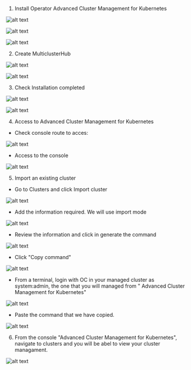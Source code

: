 1. Install Operator Advanced Cluster Management for Kubernetes


![alt text](https://github.com/vass-engineering/Demo-Openshif-multicluster/blob/master/DocsImages/1InstallOperatorAdClusterManagement.png)


![alt text](https://github.com/vass-engineering/Demo-Openshif-multicluster/blob/master/DocsImages/2InstallOperatorAdClusterManagement.png)


![alt text](https://github.com/vass-engineering/Demo-Openshif-multicluster/blob/master/DocsImages/3InstallOperatorAdClusterManagement.png)

2. Create MulticlusterHub

![alt text](https://github.com/vass-engineering/Demo-Openshif-multicluster/blob/master/DocsImages/4InstallOperatorAdClusterManagement.png)


![alt text](https://github.com/vass-engineering/Demo-Openshif-multicluster/blob/master/DocsImages/5InstallOperatorAdClusterManagement.png)

3. Check Installation completed

![alt text](https://github.com/vass-engineering/Demo-Openshif-multicluster/blob/master/DocsImages/6InstallOperatorAdClusterManagement.png)


![alt text](https://github.com/vass-engineering/Demo-Openshif-multicluster/blob/master/DocsImages/7InstallOperatorAdClusterManagement.png)


4. Access to Advanced Cluster Management for Kubernetes

* Check console route to acces:
  
![alt text](https://github.com/vass-engineering/Demo-Openshif-multicluster/blob/master/DocsImages/AccessToMultiCludConsole.png)

* Access to the console
  
![alt text](https://github.com/vass-engineering/Demo-Openshif-multicluster/blob/master/DocsImages/AdvanceClusterMngK8sConsole.png)


5. Import an existing cluster

* Go to Clusters and click Import cluster 
  
![alt text](https://github.com/vass-engineering/Demo-Openshif-multicluster/blob/master/DocsImages/0ImportCluster.png)

* Add the information required. We will use import mode 

![alt text](https://github.com/vass-engineering/Demo-Openshif-multicluster/blob/master/DocsImages/1ImportAnExistingCluster.png)

* Review the information and click in generate the command

![alt text](https://github.com/vass-engineering/Demo-Openshif-multicluster/blob/master/DocsImages/2ImportAnExistingCluster.png)

* Click "Copy command"

![alt text](https://github.com/vass-engineering/Demo-Openshif-multicluster/blob/master/DocsImages/3ImportAnExistingCluster.png)

* From a terminal, login with OC in your managed cluster as system:admin, the one that you will managed from " Advanced Cluster Management for Kubernetes"

![alt text](https://github.com/vass-engineering/Demo-Openshif-multicluster/blob/master/DocsImages/4ImportAnExistingCluster.png)


* Paste the command that we have copied.

![alt text](https://github.com/vass-engineering/Demo-Openshif-multicluster/blob/master/DocsImages/5ImportAnExistingCluster.png)


6. From the console "Advanced Cluster Management for Kubernetes", navigate to clusters and you will be abel to view your cluster managament.

![alt text](https://github.com/vass-engineering/Demo-Openshif-multicluster/blob/master/DocsImages/1ClusterAdded.png)